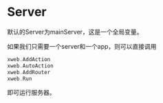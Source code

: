 # Server

默认的Server为mainServer，这是一个全局变量。

如果我们只需要一个server和一个app，则可以直接调用
```Go
xweb.AddAction
xweb.AutoAction
xweb.AddRouter
xweb.Run
```
即可运行服务器。